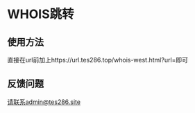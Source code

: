 # WHOIS跳转

## 使用方法

直接在url前加上https://url.tes286.top/whois-west.html?url=即可

## 反馈问题

请联系admin@tes286.site
